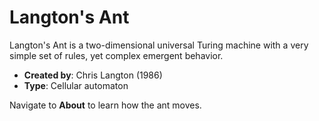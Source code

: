 ﻿# Langton's Ant

Langton's Ant is a two-dimensional universal Turing machine with a very simple set of rules, yet complex emergent behavior.

- **Created by**: Chris Langton (1986)
- **Type**: Cellular automaton

Navigate to **About** to learn how the ant moves.